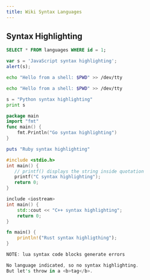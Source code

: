 ```yaml
---
title: Wiki Syntax Languages
---
```


## Syntax Highlighting


```sql
SELECT * FROM languages WHERE id = 1;
```

```javascript
var s = 'JavaScript syntax highlighting';
alert(s);
```

```sh
echo "Hello from a shell: $PWD" >> /dev/tty
```

```bash
echo "Hello from a shell: $PWD" >> /dev/tty
```

```python
s = "Python syntax highlighting"
print s
```

```go
package main
import "fmt"
func main() {
    fmt.Println("Go syntax highlighting")
}
```

```ruby
puts "Ruby syntax highlighting"
```

```c
#include <stdio.h>
int main() {
   // printf() displays the string inside quotation
   printf("C syntax highlighting");
   return 0;
}
```

```cpp
include <iostream>
int main() {
    std::cout << "C++ syntax highlighting";
    return 0;
}
```

```rust
fn main() {
    println!("Rust syntax highligthing");
}

NOTE: lua syntax code blocks generate errors

No language indicated, so no syntax highlighting.
But let's throw in a <b>tag</b>.
```
